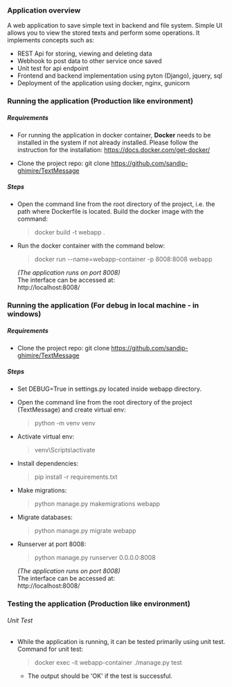### Application overview
A web application to save simple text in backend and file system. Simple UI allows you to view the stored texts and perform some operations.
It implements concepts such as:
- REST Api for storing, viewing and deleting data
- Webhook to post data to other service once saved
- Unit test for api endpoint
- Frontend and backend implementation using pyton (Django), jquery, sql
- Deployment of the application using docker, nginx, gunicorn

### Running the application (Production like environment)
##### Requirements
- For running the application in docker container, **Docker** needs to be installed in the system if not already installed. Please follow the instruction for the installation: https://docs.docker.com/get-docker/

- Clone the project repo: git clone https://github.com/sandip-ghimire/TextMessage

##### Steps
- Open the command line from the root directory of the project, i.e. the path where Dockerfile is located.  Build the docker image with the command:
  >docker build -t webapp .

- Run the docker container with the command below: <br />
  >docker run --name=webapp-container -p 8008:8008 webapp

  *(The application runs on port 8008)* <br />
  The interface can be accessed at: <br />
  http://localhost:8008/

### Running the application (For debug in local machine - in windows)
##### Requirements
- Clone the project repo: git clone https://github.com/sandip-ghimire/TextMessage

##### Steps
- Set DEBUG=True in settings.py located inside webapp directory.
- Open the command line from the root directory of the project (TextMessage) and create virtual env:
  >python -m venv venv
- Activate virtual env:
  >venv\Scripts\activate
- Install dependencies:
  >pip install -r requirements.txt
- Make migrations:
  >python manage.py makemigrations webapp
- Migrate databases:
  >python manage.py migrate webapp
- Runserver at port 8008:
  >python manage.py runserver 0.0.0.0:8008

  *(The application runs on port 8008)* <br />
  The interface can be accessed at: <br />
  http://localhost:8008/

### Testing the application (Production like environment)
###### Unit Test
- While the application is running, it can be tested primarily using unit test. Command for unit test:
  >docker exec -it webapp-container ./manage.py test
    - The output should be 'OK' if the test is successful.
    
